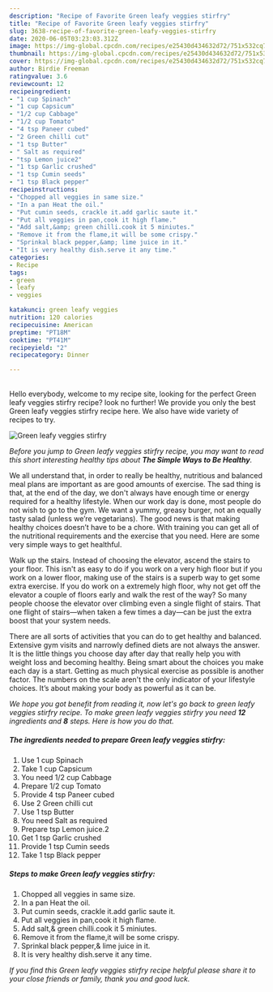 ```yaml
---
description: "Recipe of Favorite Green leafy veggies stirfry"
title: "Recipe of Favorite Green leafy veggies stirfry"
slug: 3638-recipe-of-favorite-green-leafy-veggies-stirfry
date: 2020-06-05T03:23:03.312Z
image: https://img-global.cpcdn.com/recipes/e25430d434632d72/751x532cq70/green-leafy-veggies-stirfry-recipe-main-photo.jpg
thumbnail: https://img-global.cpcdn.com/recipes/e25430d434632d72/751x532cq70/green-leafy-veggies-stirfry-recipe-main-photo.jpg
cover: https://img-global.cpcdn.com/recipes/e25430d434632d72/751x532cq70/green-leafy-veggies-stirfry-recipe-main-photo.jpg
author: Birdie Freeman
ratingvalue: 3.6
reviewcount: 12
recipeingredient:
- "1 cup Spinach"
- "1 cup Capsicum"
- "1/2 cup Cabbage"
- "1/2 cup Tomato"
- "4 tsp Paneer cubed"
- "2 Green chilli cut"
- "1 tsp Butter"
- " Salt as required"
- "tsp Lemon juice2"
- "1 tsp Garlic crushed"
- "1 tsp Cumin seeds"
- "1 tsp Black pepper"
recipeinstructions:
- "Chopped all veggies in same size."
- "In a pan Heat the oil."
- "Put cumin seeds, crackle it.add garlic saute it."
- "Put all veggies in pan,cook it high flame."
- "Add salt,&amp; green chilli.cook it 5 miniutes."
- "Remove it from the flame,it will be some crispy."
- "Sprinkal black pepper,&amp; lime juice in it."
- "It is very healthy dish.serve it any time."
categories:
- Recipe
tags:
- green
- leafy
- veggies

katakunci: green leafy veggies 
nutrition: 120 calories
recipecuisine: American
preptime: "PT18M"
cooktime: "PT41M"
recipeyield: "2"
recipecategory: Dinner

---
```

<br>
Hello everybody, welcome to my recipe site, looking for the perfect Green leafy veggies stirfry recipe? look no further! We provide you only the best Green leafy veggies stirfry recipe here. We also have wide variety of recipes to try.
<br>


![Green leafy veggies stirfry](https://img-global.cpcdn.com/recipes/e25430d434632d72/751x532cq70/green-leafy-veggies-stirfry-recipe-main-photo.jpg)

<i>Before you jump to Green leafy veggies stirfry recipe, you may want to read this short interesting healthy tips about <strong>The Simple Ways to Be Healthy</strong>.</i>

We all understand that, in order to really be healthy, nutritious and balanced meal plans are important as are good amounts of exercise. The sad thing is that, at the end of the day, we don't always have enough time or energy required for a healthy lifestyle. When our work day is done, most people do not wish to go to the gym. We want a yummy, greasy burger, not an equally tasty salad (unless we’re vegetarians). The good news is that making healthy choices doesn’t have to be a chore. With training you can get all of the nutritional requirements and the exercise that you need. Here are some very simple ways to get healthful.

Walk up the stairs. Instead of choosing the elevator, ascend the stairs to your floor. This isn't as easy to do if you work on a very high floor but if you work on a lower floor, making use of the stairs is a superb way to get some extra exercise. If you do work on a extremely high floor, why not get off the elevator a couple of floors early and walk the rest of the way? So many people choose the elevator over climbing even a single flight of stairs. That one flight of stairs—when taken a few times a day—can be just the extra boost that your system needs. 

There are all sorts of activities that you can do to get healthy and balanced. Extensive gym visits and narrowly defined diets are not always the answer. It is the little things you choose day after day that really help you with weight loss and becoming healthy. Being smart about the choices you make each day is a start. Getting as much physical exercise as possible is another factor. The numbers on the scale aren't the only indicator of your lifestyle choices. It’s about making your body as powerful as it can be. 


<i>We hope you got benefit from reading it, now let's go back to green leafy veggies stirfry recipe. To make green leafy veggies stirfry you need <strong>12</strong> ingredients and <strong>8</strong> steps. Here is how you do that.
</i>

##### The ingredients needed to prepare Green leafy veggies stirfry:

1. Use 1 cup Spinach
1. Take 1 cup Capsicum
1. You need 1/2 cup Cabbage
1. Prepare 1/2 cup Tomato
1. Provide 4 tsp Paneer cubed
1. Use 2 Green chilli cut
1. Use 1 tsp Butter
1. You need  Salt as required
1. Prepare tsp Lemon juice.2
1. Get 1 tsp Garlic crushed
1. Provide 1 tsp Cumin seeds
1. Take 1 tsp Black pepper


##### Steps to make Green leafy veggies stirfry:

1. Chopped all veggies in same size.
1. In a pan Heat the oil.
1. Put cumin seeds, crackle it.add garlic saute it.
1. Put all veggies in pan,cook it high flame.
1. Add salt,&amp; green chilli.cook it 5 miniutes.
1. Remove it from the flame,it will be some crispy.
1. Sprinkal black pepper,&amp; lime juice in it.
1. It is very healthy dish.serve it any time.


<i>If you find this Green leafy veggies stirfry recipe helpful please share it to your close friends or family, thank you and good luck.</i>
